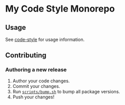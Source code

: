 # My Code Style Monorepo

## Usage

See [code-style](/code-style/README.md) for usage information.

## Contributing

### Authoring a new release

1. Author your code changes.
1. Commit your changes.
1. Run [`scripts/bump.sh`](scripts/bump.sh) to bump all package versions.
1. Push your changes!
